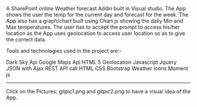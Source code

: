 A SharePoint online Weather forecast Addin built in Visual studio. The App shows the user the temp for the current day and forecast for the week. The App also has a graph/chart built using Chart js showing the daily Min and Max temperatures. The user has to accept the prompt to access his/her location as the App uses geolocation to access user location so as to give the correct data.

Tools and technologies used in the project are:-

Dark Sky Api
Google Maps Api
HTML 5 Geolocation
Javascript
Jquery
JSON with Ajax REST API call
HTML
CSS
Bootstrap
Weather Icons
Moment js



****************************

Click on the Pictures: gitpic1.png and gitpic2.png to have a visual idea of the App.
